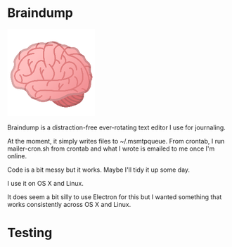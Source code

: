 # Braindump

![BrainDump](client/build/icon.png)

Braindump is a distraction-free ever-rotating text editor I use for journaling.

At the moment, it simply writes files to ~/.msmtpqueue. From crontab, I run
mailer-cron.sh from crontab and what I wrote is emailed to me once I'm online.

Code is a bit messy but it works. Maybe I'll tidy it up some day.

I use it on OS X and Linux.

It does seem a bit silly to use Electron for this but I wanted something that works
consistently across OS X and Linux.

# Testing
